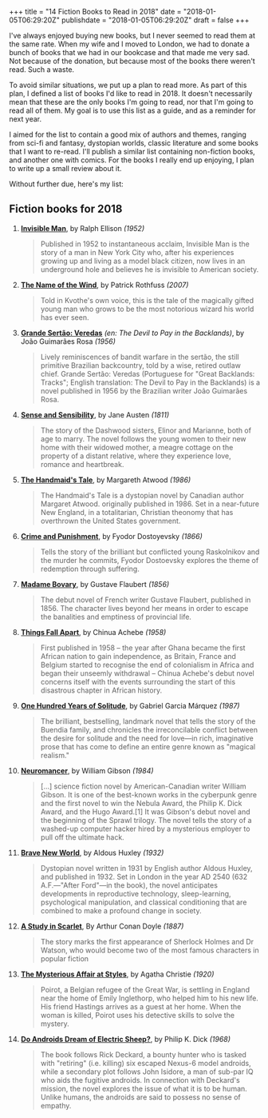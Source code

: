 +++
title = "14 Fiction Books to Read in 2018"
date = "2018-01-05T06:29:20Z"
publishdate = "2018-01-05T06:29:20Z"
draft = false
+++

I've always enjoyed buying new books, but I never seemed to read them at the
same rate. When my wife and I moved to London, we had to donate a bunch of books
that we had in our bookcase and that made me very sad. Not because of the
donation, but because most of the books there weren't read. Such a waste.

To avoid similar situations, we put up a plan to read more. As part of this
plan, I defined a list of books I'd like to read in 2018. It doesn't necessarily
mean that these are the only books I'm going to read, nor that I'm going to read
all of them. My goal is to use this list as a guide, and as a reminder for next
year.

I aimed for the list to contain a good mix of authors and themes, ranging from
sci-fi and fantasy, dystopian worlds, classic literature and some books that I
want to re-read. I'll publish a similar list containing non-fiction books, and
another one with comics. For the books I really end up enjoying, I plan to write
up a small review about it.

Without further due, here's my list:

## Fiction books for 2018

1. [**Invisible Man**](http://amzn.to/2FByhj6), by Ralph Ellison _(1952)_

	> Published in 1952 to instantaneous acclaim, Invisible Man is the story of
a man in New York City who, after his experiences growing up and living as a
model black citizen, now lives in an underground hole and believes he is
invisible to American society.

1. [**The Name of the Wind**](http://amzn.to/2DvkSbU), by Patrick Rothfuss _(2007)_

	> Told in Kvothe's own voice, this is the tale of the magically gifted young
man who grows to be the most notorious wizard his world has ever seen.

1. [**Grande Sertão: Veredas**](http://amzn.to/2mDA5Ai) _(en: The Devil to Pay in the Backlands)_, by
João Guimarães Rosa _(1956)_

	> Lively reminiscences of bandit warfare in the sertão, the still primitive
	Brazilian backcountry, told by a wise, retired outlaw chief. Grande Sertão:
	Veredas (Portuguese for "Great Backlands: Tracks"; English translation: The
	Devil to Pay in the Backlands) is a novel published in 1956 by the Brazilian
	writer João Guimarães Rosa.

1. [**Sense and Sensibility**](http://amzn.to/2Dg7Lh6), by Jane Austen _(1811)_

	> The story of the Dashwood sisters, Elinor and Marianne, both of age to marry.
	The novel follows the young women to their new home with their widowed mother,
	a meagre cottage on the property of a distant relative, where they experience
	love, romance and heartbreak.

1. [**The Handmaid's Tale**](http://amzn.to/2AZrrAF), by Margareth Atwood _(1986)_

	> The Handmaid's Tale is a dystopian novel by Canadian author Margaret Atwood.
	originally published in 1986. Set in a near-future New England, in a
	totalitarian, Christian theonomy that has overthrown the United States
	government.

1. [**Crime and Punishment**](http://amzn.to/2D9leYF), by Fyodor Dostoyevsky _(1866)_

	> Tells the story of the brilliant but conflicted young Raskolnikov and the
	murder he commits, Fyodor Dostoevsky explores the theme of redemption through
	suffering.

1. [**Madame Bovary**](http://amzn.to/2AZfRFx), by Gustave Flaubert _(1856)_

	> The debut novel of French writer Gustave Flaubert, published in 1856. The
	character lives beyond her means in order to escape the banalities and
	emptiness of provincial life.

1. [**Things Fall Apart**](http://amzn.to/2D9C8X1), by Chinua Achebe _(1958)_

	> First published in 1958 – the year after Ghana became the first African
	nation to gain independence, as Britain, France and Belgium started to
	recognise the end of colonialism in Africa and began their unseemly withdrawal
	– Chinua Achebe's debut novel concerns itself with the events surrounding the
	start of this disastrous chapter in African history.

1. [**One Hundred Years of Solitude**](http://amzn.to/2AYHcYs), by Gabriel Garcia Márquez _(1987)_

	> The brilliant, bestselling, landmark novel that tells the story of the
Buendia family, and chronicles the irreconcilable conflict between the desire
for solitude and the need for love—in rich, imaginative prose that has come to
define an entire genre known as "magical realism."

1. [**Neuromancer**](http://amzn.to/2D9y8WJ), by William Gibson _(1984)_

	> [...] science fiction novel by American-Canadian writer William Gibson. It is
	one of the best-known works in the cyberpunk genre and the first novel to win
	the Nebula Award, the Philip K.  Dick Award, and the Hugo Award.[1] It was
	Gibson's debut novel and the beginning of the Sprawl trilogy. The novel tells
	the story of a washed-up computer hacker hired by a mysterious employer to pull
	off the ultimate hack.

1. [**Brave New World**](http://amzn.to/2AXwmSG), by Aldous Huxley _(1932)_

	>  Dystopian novel written in 1931 by English author Aldous Huxley, and
	published in 1932. Set in London in the year AD 2540 (632 A.F.—"After Ford"—in
	the book), the novel anticipates developments in reproductive technology,
	sleep-learning, psychological manipulation, and classical conditioning that are
	combined to make a profound change in society.

1. [**A Study in Scarlet**](http://amzn.to/2EFGsd4), By Arthur Conan Doyle _(1887)_

	> The story marks the first appearance of Sherlock Holmes and Dr Watson, who
	would become two of the most famous characters in popular fiction

1. [**The Mysterious Affair at Styles**](http://amzn.to/2EGOPVQ), by Agatha Christie _(1920)_

	> Poirot, a Belgian refugee of the Great War, is settling in England near the
	home of Emily Inglethorp, who helped him to his new life. His friend Hastings
	arrives as a guest at her home. When the woman is killed, Poirot uses his
	detective skills to solve the mystery.

1. [**Do Androids Dream of Electric Sheep?**](http://amzn.to/2AZWfkH), by Philip K. Dick _(1968)_

	> The book follows Rick Deckard, a bounty hunter who is tasked with "retiring"
	(i.e.  killing) six escaped Nexus-6 model androids, while a secondary plot
	follows John Isidore, a man of sub-par IQ who aids the fugitive androids. In
	connection with Deckard's mission, the novel explores the issue of what it is
	to be human.  Unlike humans, the androids are said to possess no sense of
	empathy.

